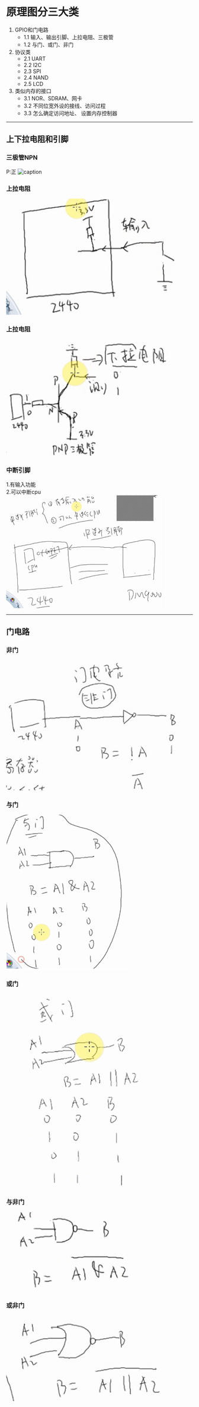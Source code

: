 # 原理图分三大类
1. GPIO和门电路
    - 1.1 输入、输出引脚、上拉电阻、三极管
    - 1.2 与门、或门、非门
2. 协议类
    - 2.1 UART
    - 2.2 I2C
    - 2.3 SPI
    - 2.4 NAND
    - 2.5 LCD
3. 类似内存的接口
    - 3.1 NOR、SDRAM、网卡
    - 3.2 不同位宽外设的接线、访问过程
    - 3.3 怎么确定访问地址、 设置内存控制器
***
## 上下拉电阻和引脚
### 三极管NPN
P:正
![caption](./pic/三级管PNP.png)
### 上拉电阻  
![caption](./pic/上拉电阻.png)
### 上拉电阻  
![caption](./pic/下拉电阻.png)
### 中断引脚  
1.有输入功能  
2.可以中断cpu  
![caption](./pic/中断引脚.png)
***

## 门电路
### 非门  
![caption](./pic/非门.png)

### 与门  
![caption](./pic/与门.png)

### 或门  
![caption](./pic/或门.png)

### 与非门  
![caption](./pic/与非门.png)

### 或非门  
![caption](./pic/或非门.png)